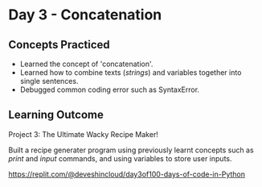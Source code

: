 # Day 3 - Concatenation
## Concepts Practiced
- Learned the concept of 'concatenation'.
- Learned how to combine texts (_strings_) and variables together into single sentences.
- Debugged common coding error such as SyntaxError.

## Learning Outcome
Project 3: The Ultimate Wacky Recipe Maker!

Built a recipe generater program using previously learnt concepts such as _print_ and _input_ commands, and using variables to store user inputs.

https://replit.com/@deveshincloud/day3of100-days-of-code-in-Python
